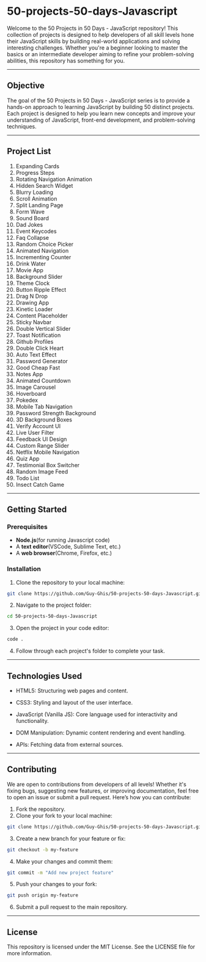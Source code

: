 # 50-projects-50-days-Javascript

Welcome to the 50 Projects in 50 Days - JavaScript repository! This collection of projects is designed to help developers of all skill levels hone their JavaScript skills by building real-world applications and solving interesting challenges. Whether you're a beginner looking to master the basics or an intermediate developer aiming to refine your problem-solving abilities, this repository has something for you.

---
## Objective

The goal of the 50 Projects in 50 Days - JavaScript series is to provide a hands-on approach to learning JavaScript by building 50 distinct projects. Each project is designed to help you learn new concepts and improve your understanding of JavaScript, front-end development, and problem-solving techniques.

---
## Project List

1. Expanding Cards
2. Progress Steps
3. Rotating Navigation Animation
4. Hidden Search Widget
5. Blurry Loading
6. Scroll Animation
7. Split Landing Page
8. Form Wave
9. Sound Board
10. Dad Jokes
11. Event Keycodes
12. Faq Collapse
13. Random Choice Picker
14. Animated Navigation
15. Incrementing Counter
16. Drink Water
17. Movie App
18. Background Slider
19. Theme Clock
20. Button Ripple Effect
21. Drag N Drop
22. Drawing App
23. Kinetic Loader
24. Content Placeholder
25. Sticky Navbar
26. Double Vertical Slider
27. Toast Notification
28. Github Profiles
29. Double Click Heart
30. Auto Text Effect
31. Password Generator
32. Good Cheap Fast
33. Notes App
34. Animated Countdown
35. Image Carousel
36. Hoverboard
37. Pokedex
38. Mobile Tab Navigation
39. Password Strength Background
40. 3D Background Boxes
41. Verify Account UI
42. Live User Filter
43. Feedback UI Design
44. Custom Range Slider
45. Netflix Mobile Navigation
46. Quiz App
47. Testimonial Box Switcher
48. Random Image Feed
49. Todo List
50. Insect Catch Game
---
## Getting Started

### Prerequisites

- **Node.js**(for running Javascript code)
- A **text editor**(VSCode, Sublime Text, etc.)
- A **web browser**(Chrome, Firefox, etc.)

### Installation

1. Clone the repository to your local machine:
```bash
git clone https://github.com/Guy-Ghis/50-projects-50-days-Javascript.git
```
2. Navigate to the project folder:
```bash
cd 50-projects-50-days-Javascript
```
3. Open the project in your code editor:
```bash
code .
```
4. Follow through each project's folder to complete your task.
---
## Technologies Used

- HTML5: Structuring web pages and content.

- CSS3: Styling and layout of the user interface.

- JavaScript (Vanilla JS): Core language used for interactivity and functionality.

- DOM Manipulation: Dynamic content rendering and event handling.

- APIs: Fetching data from external sources.
---
## Contributing

We are open to contributions from developers of all levels! Whether it's fixing bugs, suggesting new features, or improving documentation, feel free to open an issue or submit a pull request. Here’s how you can contribute:

1. Fork the repository.
2. Clone your fork to your local machine:
```bash
git clone https://github.com/Guy-Ghis/50-projects-50-days-Javascript.git
```
3. Create a new branch for your feature or fix:
```bash
git checkout -b my-feature
```
4. Make your changes and commit them:
```bash
git commit -m "Add new project feature"
```
5. Push your changes to your fork:
```bash
git push origin my-feature
```
6. Submit a pull request to the main repository.
---
## License

This repository is licensed under the MIT License. See the LICENSE file for more information.

